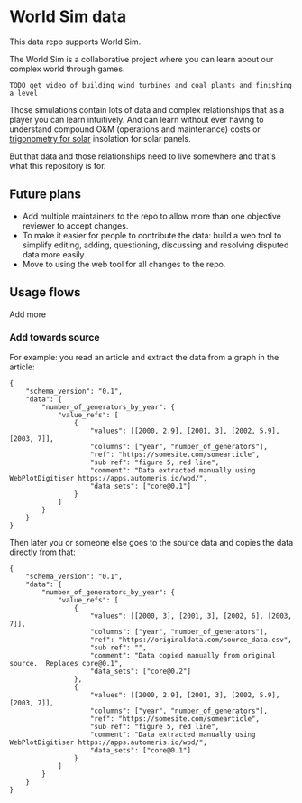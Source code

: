 # World Sim data

This data repo supports World Sim.

The World Sim is a collaborative project where you can learn about our complex world through games.

    TODO get video of building wind turbines and coal plants and finishing a level

Those simulations contain lots of data and complex relationships that as a player you can learn intuitively.  And can learn without ever having to understand compound O&M (operations and maintenance) costs or [trigonometry for solar](https://github.com/pingswept/pysolar/blob/0c61df6/pysolar/solar.py#L50) insolation for solar panels.

But that data and those relationships need to live somewhere and that's what this repository is for.

## Future plans

* Add multiple maintainers to the repo to allow more than one objective reviewer to accept changes.
* To make it easier for people to contribute the data: build a web tool to simplify editing, adding, questioning, discussing and resolving disputed data more easily.
* Move to using the web tool for all changes to the repo.

## Usage flows

Add more

### Add towards source

For example: you read an article and extract the data from a graph in the article:

    {
        "schema_version": "0.1",
        "data": {
            "number_of_generators_by_year": {
                "value_refs": [
                    {
                        "values": [[2000, 2.9], [2001, 3], [2002, 5.9], [2003, 7]],
                        "columns": ["year", "number_of_generators"],
                        "ref": "https://somesite.com/somearticle",
                        "sub ref": "figure 5, red line",
                        "comment": "Data extracted manually using WebPlotDigitiser https://apps.automeris.io/wpd/",
                        "data_sets": ["core@0.1"]
                    }
                ]
            }
        }
    }

Then later you or someone else goes to the source data and copies the data directly from that:

    {
        "schema_version": "0.1",
        "data": {
            "number_of_generators_by_year": {
                "value_refs": [
                    {
                        "values": [[2000, 3], [2001, 3], [2002, 6], [2003, 7]],
                        "columns": ["year", "number_of_generators"],
                        "ref": "https://originaldata.com/source_data.csv",
                        "sub ref": "",
                        "comment": "Data copied manually from original source.  Replaces core@0.1",
                        "data_sets": ["core@0.2"]
                    },
                    {
                        "values": [[2000, 2.9], [2001, 3], [2002, 5.9], [2003, 7]],
                        "columns": ["year", "number_of_generators"],
                        "ref": "https://somesite.com/somearticle",
                        "sub ref": "figure 5, red line",
                        "comment": "Data extracted manually using WebPlotDigitiser https://apps.automeris.io/wpd/",
                        "data_sets": ["core@0.1"]
                    }
                ]
            }
        }
    }
